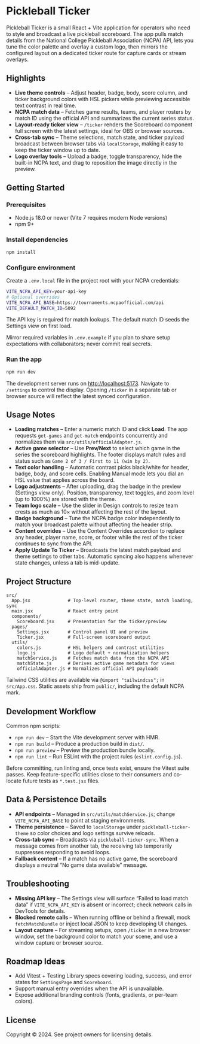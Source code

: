 # Pickleball Ticker

Pickleball Ticker is a small React + Vite application for operators who need to style and broadcast a live pickleball scoreboard. The app pulls match details from the National College Pickleball Association (NCPA) API, lets you tune the color palette and overlay a custom logo, then mirrors the configured layout on a dedicated ticker route for capture cards or stream overlays.

## Highlights
- **Live theme controls** – Adjust header, badge, body, score column, and ticker background colors with HSL pickers while previewing accessible text contrast in real time.
- **NCPA match data** – Fetches game results, teams, and player rosters by match ID using the official API and summarizes the current series status.
- **Layout-ready ticker view** – `/ticker` renders the Scoreboard component full screen with the latest settings, ideal for OBS or browser sources.
- **Cross-tab sync** – Theme selections, match state, and ticker payload broadcast between browser tabs via `localStorage`, making it easy to keep the ticker window up to date.
- **Logo overlay tools** – Upload a badge, toggle transparency, hide the built-in NCPA text, and drag to reposition the image directly in the preview.

## Getting Started
### Prerequisites
- Node.js 18.0 or newer (Vite 7 requires modern Node versions)
- npm 9+

### Install dependencies
```bash
npm install
```

### Configure environment
Create a `.env.local` file in the project root with your NCPA credentials:
```bash
VITE_NCPA_API_KEY=your-api-key
# Optional overrides
VITE_NCPA_API_BASE=https://tournaments.ncpaofficial.com/api
VITE_DEFAULT_MATCH_ID=5092
```
The API key is required for match lookups. The default match ID seeds the Settings view on first load.

Mirror required variables in `.env.example` if you plan to share setup expectations with collaborators; never commit real secrets.

### Run the app
```bash
npm run dev
```
The development server runs on <http://localhost:5173>. Navigate to `/settings` to control the display. Opening `/ticker` in a separate tab or browser source will reflect the latest synced configuration.

## Usage Notes
- **Loading matches** – Enter a numeric match ID and click **Load**. The app requests `get-games` and `get-match` endpoints concurrently and normalizes them via `src/utils/officialAdapter.js`.
- **Active game selector** – Use **Prev/Next** to select which game in the series the scoreboard highlights. The footer displays match rules and status such as `Game 2 of 3 / First to 11 (win by 2)`.
- **Text color handling** – Automatic contrast picks black/white for header, badge, body, and score cells. Enabling Manual mode lets you dial an HSL value that applies across the board.
- **Logo adjustments** – After uploading, drag the badge in the preview (Settings view only). Position, transparency, text toggles, and zoom level (up to 1000%) are stored with the theme.
- **Team logo scale** – Use the slider in Design controls to resize team crests as much as 10× without affecting the rest of the layout.
- **Badge background** – Tune the NCPA badge color independently to match your broadcast palette without affecting the header strip.
- **Content overrides** – Use the Content Overrides accordion to replace any header, player name, score, or footer while the rest of the ticker continues to sync from the API.
- **Apply Update To Ticker** – Broadcasts the latest match payload and theme settings to other tabs. Automatic syncing also happens whenever state changes, unless a tab is mid-update.

## Project Structure
```
src/
  App.jsx              # Top-level router, theme state, match loading, sync
  main.jsx             # React entry point
  components/
    Scoreboard.jsx     # Presentation for the ticker/preview
  pages/
    Settings.jsx       # Control panel UI and preview
    Ticker.jsx         # Full-screen scoreboard output
  utils/
    colors.js          # HSL helpers and contrast utilities
    logo.js            # Logo default + normalization helpers
    matchService.js    # Fetches match data from the NCPA API
    matchState.js      # Derives active game metadata for views
    officialAdapter.js # Normalizes official API payloads
```
Tailwind CSS utilities are available via `@import "tailwindcss";` in `src/App.css`. Static assets ship from `public/`, including the default NCPA mark.

## Development Workflow
Common npm scripts:
- `npm run dev` – Start the Vite development server with HMR.
- `npm run build` – Produce a production build in `dist/`.
- `npm run preview` – Preview the production bundle locally.
- `npm run lint` – Run ESLint with the project rules (`eslint.config.js`).

Before committing, run linting and, once tests exist, ensure the Vitest suite passes. Keep feature-specific utilities close to their consumers and co-locate future tests as `*.test.jsx` files.

## Data & Persistence Details
- **API endpoints** – Managed in `src/utils/matchService.js`; change `VITE_NCPA_API_BASE` to point at staging environments.
- **Theme persistence** – Saved to `localStorage` under `pickleball-ticker-theme` so color choices and logo settings survive reloads.
- **Cross-tab sync** – Broadcasts via `pickleball-ticker-sync`. When a message comes from another tab, the receiving tab temporarily suppresses responding to avoid loops.
- **Fallback content** – If a match has no active game, the scoreboard displays a neutral “No game data available” message.

## Troubleshooting
- **Missing API key** – The Settings view will surface “Failed to load match data” if `VITE_NCPA_API_KEY` is absent or incorrect; check network calls in DevTools for details.
- **Blocked remote calls** – When running offline or behind a firewall, mock `fetchMatchBundle` or inject local JSON to keep developing UI changes.
- **Layout capture** – For streaming setups, open `/ticker` in a new browser window, set the background color to match your scene, and use a window capture or browser source.

## Roadmap Ideas
- Add Vitest + Testing Library specs covering loading, success, and error states for `SettingsPage` and `Scoreboard`.
- Support manual entry overrides when the API is unavailable.
- Expose additional branding controls (fonts, gradients, or per-team colors).

## License
Copyright © 2024. See project owners for licensing details.
